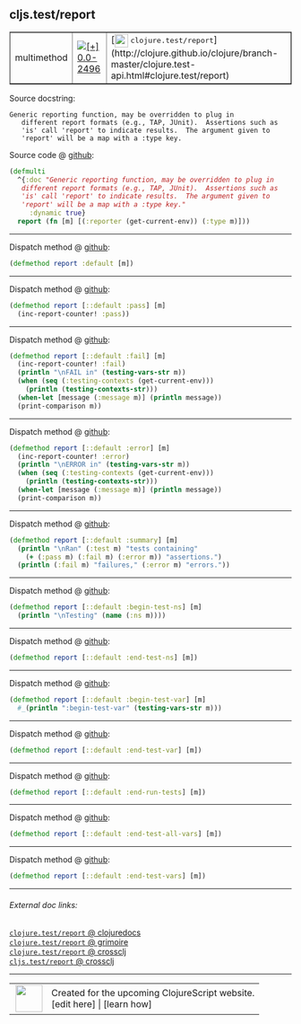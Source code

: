 ## cljs.test/report



 <table border="1">
<tr>
<td>multimethod</td>
<td><a href="https://github.com/cljsinfo/cljs-api-docs/tree/0.0-2496"><img valign="middle" alt="[+] 0.0-2496" title="Added in 0.0-2496" src="https://img.shields.io/badge/+-0.0--2496-lightgrey.svg"></a> </td>
<td>
[<img height="24px" valign="middle" src="http://i.imgur.com/1GjPKvB.png"> <samp>clojure.test/report</samp>](http://clojure.github.io/clojure/branch-master/clojure.test-api.html#clojure.test/report)
</td>
</tr>
</table>







Source docstring:

```
Generic reporting function, may be overridden to plug in
   different report formats (e.g., TAP, JUnit).  Assertions such as
   'is' call 'report' to indicate results.  The argument given to
   'report' will be a map with a :type key.
```


Source code @ [github](https://github.com/clojure/clojurescript/blob/r1.7.189/src/main/cljs/cljs/test.cljs#L312-L318):

```clj
(defmulti
  ^{:doc "Generic reporting function, may be overridden to plug in
   different report formats (e.g., TAP, JUnit).  Assertions such as
   'is' call 'report' to indicate results.  The argument given to
   'report' will be a map with a :type key."
     :dynamic true}
  report (fn [m] [(:reporter (get-current-env)) (:type m)]))
```

<!--
Repo - tag - source tree - lines:

 <pre>
clojurescript @ r1.7.189
└── src
    └── main
        └── cljs
            └── cljs
                └── <ins>[test.cljs:312-318](https://github.com/clojure/clojurescript/blob/r1.7.189/src/main/cljs/cljs/test.cljs#L312-L318)</ins>
</pre>

-->

---

Dispatch method @ [github](https://github.com/clojure/clojurescript/blob/r1.7.189/src/main/cljs/cljs/test.cljs#L320):

```clj
(defmethod report :default [m])
```

<!--
Repo - tag - source tree - lines:

 <pre>
clojurescript @ r1.7.189
└── src
    └── main
        └── cljs
            └── cljs
                └── <ins>[test.cljs:320](https://github.com/clojure/clojurescript/blob/r1.7.189/src/main/cljs/cljs/test.cljs#L320)</ins>
</pre>
-->

---
Dispatch method @ [github](https://github.com/clojure/clojurescript/blob/r1.7.189/src/main/cljs/cljs/test.cljs#L322-L323):

```clj
(defmethod report [::default :pass] [m]
  (inc-report-counter! :pass))
```

<!--
Repo - tag - source tree - lines:

 <pre>
clojurescript @ r1.7.189
└── src
    └── main
        └── cljs
            └── cljs
                └── <ins>[test.cljs:322-323](https://github.com/clojure/clojurescript/blob/r1.7.189/src/main/cljs/cljs/test.cljs#L322-L323)</ins>
</pre>
-->

---
Dispatch method @ [github](https://github.com/clojure/clojurescript/blob/r1.7.189/src/main/cljs/cljs/test.cljs#L330-L336):

```clj
(defmethod report [::default :fail] [m]
  (inc-report-counter! :fail)
  (println "\nFAIL in" (testing-vars-str m))
  (when (seq (:testing-contexts (get-current-env)))
    (println (testing-contexts-str)))
  (when-let [message (:message m)] (println message))
  (print-comparison m))
```

<!--
Repo - tag - source tree - lines:

 <pre>
clojurescript @ r1.7.189
└── src
    └── main
        └── cljs
            └── cljs
                └── <ins>[test.cljs:330-336](https://github.com/clojure/clojurescript/blob/r1.7.189/src/main/cljs/cljs/test.cljs#L330-L336)</ins>
</pre>
-->

---
Dispatch method @ [github](https://github.com/clojure/clojurescript/blob/r1.7.189/src/main/cljs/cljs/test.cljs#L338-L344):

```clj
(defmethod report [::default :error] [m]
  (inc-report-counter! :error)
  (println "\nERROR in" (testing-vars-str m))
  (when (seq (:testing-contexts (get-current-env)))
    (println (testing-contexts-str)))
  (when-let [message (:message m)] (println message))
  (print-comparison m))
```

<!--
Repo - tag - source tree - lines:

 <pre>
clojurescript @ r1.7.189
└── src
    └── main
        └── cljs
            └── cljs
                └── <ins>[test.cljs:338-344](https://github.com/clojure/clojurescript/blob/r1.7.189/src/main/cljs/cljs/test.cljs#L338-L344)</ins>
</pre>
-->

---
Dispatch method @ [github](https://github.com/clojure/clojurescript/blob/r1.7.189/src/main/cljs/cljs/test.cljs#L346-L349):

```clj
(defmethod report [::default :summary] [m]
  (println "\nRan" (:test m) "tests containing"
    (+ (:pass m) (:fail m) (:error m)) "assertions.")
  (println (:fail m) "failures," (:error m) "errors."))
```

<!--
Repo - tag - source tree - lines:

 <pre>
clojurescript @ r1.7.189
└── src
    └── main
        └── cljs
            └── cljs
                └── <ins>[test.cljs:346-349](https://github.com/clojure/clojurescript/blob/r1.7.189/src/main/cljs/cljs/test.cljs#L346-L349)</ins>
</pre>
-->

---
Dispatch method @ [github](https://github.com/clojure/clojurescript/blob/r1.7.189/src/main/cljs/cljs/test.cljs#L351-L352):

```clj
(defmethod report [::default :begin-test-ns] [m]
  (println "\nTesting" (name (:ns m))))
```

<!--
Repo - tag - source tree - lines:

 <pre>
clojurescript @ r1.7.189
└── src
    └── main
        └── cljs
            └── cljs
                └── <ins>[test.cljs:351-352](https://github.com/clojure/clojurescript/blob/r1.7.189/src/main/cljs/cljs/test.cljs#L351-L352)</ins>
</pre>
-->

---
Dispatch method @ [github](https://github.com/clojure/clojurescript/blob/r1.7.189/src/main/cljs/cljs/test.cljs#L355):

```clj
(defmethod report [::default :end-test-ns] [m])
```

<!--
Repo - tag - source tree - lines:

 <pre>
clojurescript @ r1.7.189
└── src
    └── main
        └── cljs
            └── cljs
                └── <ins>[test.cljs:355](https://github.com/clojure/clojurescript/blob/r1.7.189/src/main/cljs/cljs/test.cljs#L355)</ins>
</pre>
-->

---
Dispatch method @ [github](https://github.com/clojure/clojurescript/blob/r1.7.189/src/main/cljs/cljs/test.cljs#L356-L357):

```clj
(defmethod report [::default :begin-test-var] [m]
  #_(println ":begin-test-var" (testing-vars-str m)))
```

<!--
Repo - tag - source tree - lines:

 <pre>
clojurescript @ r1.7.189
└── src
    └── main
        └── cljs
            └── cljs
                └── <ins>[test.cljs:356-357](https://github.com/clojure/clojurescript/blob/r1.7.189/src/main/cljs/cljs/test.cljs#L356-L357)</ins>
</pre>
-->

---
Dispatch method @ [github](https://github.com/clojure/clojurescript/blob/r1.7.189/src/main/cljs/cljs/test.cljs#L358):

```clj
(defmethod report [::default :end-test-var] [m])
```

<!--
Repo - tag - source tree - lines:

 <pre>
clojurescript @ r1.7.189
└── src
    └── main
        └── cljs
            └── cljs
                └── <ins>[test.cljs:358](https://github.com/clojure/clojurescript/blob/r1.7.189/src/main/cljs/cljs/test.cljs#L358)</ins>
</pre>
-->

---
Dispatch method @ [github](https://github.com/clojure/clojurescript/blob/r1.7.189/src/main/cljs/cljs/test.cljs#L359):

```clj
(defmethod report [::default :end-run-tests] [m])
```

<!--
Repo - tag - source tree - lines:

 <pre>
clojurescript @ r1.7.189
└── src
    └── main
        └── cljs
            └── cljs
                └── <ins>[test.cljs:359](https://github.com/clojure/clojurescript/blob/r1.7.189/src/main/cljs/cljs/test.cljs#L359)</ins>
</pre>
-->

---
Dispatch method @ [github](https://github.com/clojure/clojurescript/blob/r1.7.189/src/main/cljs/cljs/test.cljs#L360):

```clj
(defmethod report [::default :end-test-all-vars] [m])
```

<!--
Repo - tag - source tree - lines:

 <pre>
clojurescript @ r1.7.189
└── src
    └── main
        └── cljs
            └── cljs
                └── <ins>[test.cljs:360](https://github.com/clojure/clojurescript/blob/r1.7.189/src/main/cljs/cljs/test.cljs#L360)</ins>
</pre>
-->

---
Dispatch method @ [github](https://github.com/clojure/clojurescript/blob/r1.7.189/src/main/cljs/cljs/test.cljs#L361):

```clj
(defmethod report [::default :end-test-vars] [m])
```

<!--
Repo - tag - source tree - lines:

 <pre>
clojurescript @ r1.7.189
└── src
    └── main
        └── cljs
            └── cljs
                └── <ins>[test.cljs:361](https://github.com/clojure/clojurescript/blob/r1.7.189/src/main/cljs/cljs/test.cljs#L361)</ins>
</pre>
-->

---


###### External doc links:

[`clojure.test/report` @ clojuredocs](http://clojuredocs.org/clojure.test/report)<br>
[`clojure.test/report` @ grimoire](http://conj.io/store/v1/org.clojure/clojure/1.7.0-beta3/clj/clojure.test/report/)<br>
[`clojure.test/report` @ crossclj](http://crossclj.info/fun/clojure.test/report.html)<br>
[`cljs.test/report` @ crossclj](http://crossclj.info/fun/cljs.test.cljs/report.html)<br>

---

 <table>
<tr><td>
<img valign="middle" align="right" width="48px" src="http://i.imgur.com/Hi20huC.png">
</td><td>
Created for the upcoming ClojureScript website.<br>
[edit here] | [learn how]
</td></tr></table>

[edit here]:https://github.com/cljsinfo/cljs-api-docs/blob/master/cljsdoc/cljs.test/report.cljsdoc
[learn how]:https://github.com/cljsinfo/cljs-api-docs/wiki/cljsdoc-files

<!--

This information was too distracting to show to readers, but I'll leave it
commented here since it is helpful to:

- pretty-print the data used to generate this document
- and show how to retrieve that data



The API data for this symbol:

```clj
{:ns "cljs.test",
 :name "report",
 :history [["+" "0.0-2496"]],
 :type "multimethod",
 :full-name-encode "cljs.test/report",
 :source {:code "(defmulti\n  ^{:doc \"Generic reporting function, may be overridden to plug in\n   different report formats (e.g., TAP, JUnit).  Assertions such as\n   'is' call 'report' to indicate results.  The argument given to\n   'report' will be a map with a :type key.\"\n     :dynamic true}\n  report (fn [m] [(:reporter (get-current-env)) (:type m)]))",
          :title "Source code",
          :repo "clojurescript",
          :tag "r1.7.189",
          :filename "src/main/cljs/cljs/test.cljs",
          :lines [312 318]},
 :extra-sources ({:code "(defmethod report :default [m])",
                  :title "Dispatch method",
                  :repo "clojurescript",
                  :tag "r1.7.189",
                  :filename "src/main/cljs/cljs/test.cljs",
                  :lines [320]}
                 {:code "(defmethod report [::default :pass] [m]\n  (inc-report-counter! :pass))",
                  :title "Dispatch method",
                  :repo "clojurescript",
                  :tag "r1.7.189",
                  :filename "src/main/cljs/cljs/test.cljs",
                  :lines [322 323]}
                 {:code "(defmethod report [::default :fail] [m]\n  (inc-report-counter! :fail)\n  (println \"\\nFAIL in\" (testing-vars-str m))\n  (when (seq (:testing-contexts (get-current-env)))\n    (println (testing-contexts-str)))\n  (when-let [message (:message m)] (println message))\n  (print-comparison m))",
                  :title "Dispatch method",
                  :repo "clojurescript",
                  :tag "r1.7.189",
                  :filename "src/main/cljs/cljs/test.cljs",
                  :lines [330 336]}
                 {:code "(defmethod report [::default :error] [m]\n  (inc-report-counter! :error)\n  (println \"\\nERROR in\" (testing-vars-str m))\n  (when (seq (:testing-contexts (get-current-env)))\n    (println (testing-contexts-str)))\n  (when-let [message (:message m)] (println message))\n  (print-comparison m))",
                  :title "Dispatch method",
                  :repo "clojurescript",
                  :tag "r1.7.189",
                  :filename "src/main/cljs/cljs/test.cljs",
                  :lines [338 344]}
                 {:code "(defmethod report [::default :summary] [m]\n  (println \"\\nRan\" (:test m) \"tests containing\"\n    (+ (:pass m) (:fail m) (:error m)) \"assertions.\")\n  (println (:fail m) \"failures,\" (:error m) \"errors.\"))",
                  :title "Dispatch method",
                  :repo "clojurescript",
                  :tag "r1.7.189",
                  :filename "src/main/cljs/cljs/test.cljs",
                  :lines [346 349]}
                 {:code "(defmethod report [::default :begin-test-ns] [m]\n  (println \"\\nTesting\" (name (:ns m))))",
                  :title "Dispatch method",
                  :repo "clojurescript",
                  :tag "r1.7.189",
                  :filename "src/main/cljs/cljs/test.cljs",
                  :lines [351 352]}
                 {:code "(defmethod report [::default :end-test-ns] [m])",
                  :title "Dispatch method",
                  :repo "clojurescript",
                  :tag "r1.7.189",
                  :filename "src/main/cljs/cljs/test.cljs",
                  :lines [355]}
                 {:code "(defmethod report [::default :begin-test-var] [m]\n  #_(println \":begin-test-var\" (testing-vars-str m)))",
                  :title "Dispatch method",
                  :repo "clojurescript",
                  :tag "r1.7.189",
                  :filename "src/main/cljs/cljs/test.cljs",
                  :lines [356 357]}
                 {:code "(defmethod report [::default :end-test-var] [m])",
                  :title "Dispatch method",
                  :repo "clojurescript",
                  :tag "r1.7.189",
                  :filename "src/main/cljs/cljs/test.cljs",
                  :lines [358]}
                 {:code "(defmethod report [::default :end-run-tests] [m])",
                  :title "Dispatch method",
                  :repo "clojurescript",
                  :tag "r1.7.189",
                  :filename "src/main/cljs/cljs/test.cljs",
                  :lines [359]}
                 {:code "(defmethod report [::default :end-test-all-vars] [m])",
                  :title "Dispatch method",
                  :repo "clojurescript",
                  :tag "r1.7.189",
                  :filename "src/main/cljs/cljs/test.cljs",
                  :lines [360]}
                 {:code "(defmethod report [::default :end-test-vars] [m])",
                  :title "Dispatch method",
                  :repo "clojurescript",
                  :tag "r1.7.189",
                  :filename "src/main/cljs/cljs/test.cljs",
                  :lines [361]}),
 :full-name "cljs.test/report",
 :clj-symbol "clojure.test/report",
 :docstring "Generic reporting function, may be overridden to plug in\n   different report formats (e.g., TAP, JUnit).  Assertions such as\n   'is' call 'report' to indicate results.  The argument given to\n   'report' will be a map with a :type key."}

```

Retrieve the API data for this symbol:

```clj
;; from Clojure REPL
(require '[clojure.edn :as edn])
(-> (slurp "https://raw.githubusercontent.com/cljsinfo/cljs-api-docs/catalog/cljs-api.edn")
    (edn/read-string)
    (get-in [:symbols "cljs.test/report"]))
```

-->

